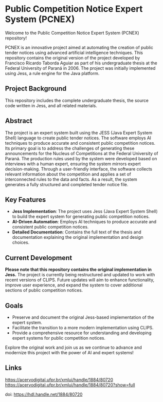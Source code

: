 # Public Competition Notice Expert System (PCNEX)

Welcome to the Public Competition Notice Expert System (PCNEX) repository!

PCNEX is an innovative project aimed at automating the creation of public tender notices using advanced artificial intelligence techniques. This repository contains the original version of the project developed by Francisco Ricardo Taborda Aguiar as part of his undergraduate thesis at the Federal University of Paraná in 2006. The project was initially implemented using Jess, a rule engine for the Java platform.

## Project Background

This repository includes the complete undergraduate thesis, the source code written in Jess, and all related materials.

## Abstract

The project is an expert system built using the JESS (Java Expert System Shell) language to create public tender notices. The software employs AI techniques to produce accurate and consistent public competition notices. Its primary goal is to address the challenges of generating these announcements for the Nucleus of Competitions at the Federal University of Paraná. The production rules used by the system were developed based on interviews with a human expert, ensuring the system mirrors expert decision-making. Through a user-friendly interface, the software collects relevant information about the competition and applies a set of interconnected rules to the data and facts. As a result, the system generates a fully structured and completed tender notice file.

## Key Features

- **Jess Implementation**: The project uses Jess (Java Expert System Shell) to build the expert system for generating public competition notices.
- **AI-Driven Automation**: Employs AI techniques to produce accurate and consistent public competition notices.
- **Detailed Documentation**: Contains the full text of the thesis and documentation explaining the original implementation and design choices.

## Current Development

**Please note that this repository contains the original implementation in Jess.** The project is currently being restructured and updated to work with recent versions of CLIPS. Future updates will aim to enhance functionality, improve user experience, and expand the system to cover additional sections of public competition notices.

## Goals

- Preserve and document the original Jess-based implementation of the expert system.
- Facilitate the transition to a more modern implementation using CLIPS.
- Provide a comprehensive resource for understanding and developing expert systems for public competition notices.

Explore the original work and join us as we continue to advance and modernize this project with the power of AI and expert systems!

## Links

https://acervodigital.ufpr.br/xmlui/handle/1884/80720
https://acervodigital.ufpr.br/xmlui/handle/1884/80720?show=full

doi: https://hdl.handle.net/1884/80720
